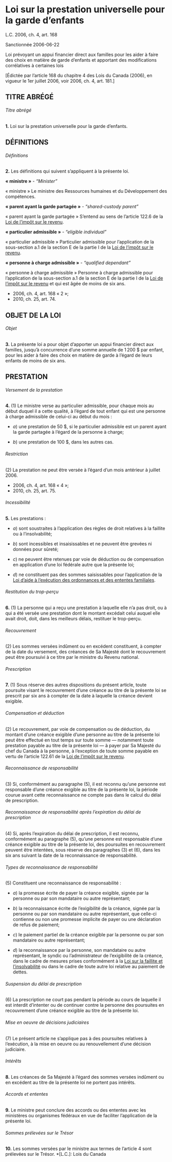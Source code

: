 # Loi sur la prestation universelle pour la garde d’enfants

L.C. 2006, ch. 4, art. 168

Sanctionnée 2006-06-22

Loi prévoyant un appui financier direct aux familles pour les aider à faire des choix en matière de garde d’enfants et apportant des modifications corrélatives à certaines lois

[Édictée par l’article 168 du chapitre 4 des Lois du Canada (2006), en vigueur le 1er juillet 2006, voir 2006, ch. 4, art. 181.]

## TITRE ABRÉGÉ

###### Titre abrégé

**1.** Loi sur la prestation universelle pour la garde d’enfants.

## DÉFINITIONS

###### Définitions

**2.** Les définitions qui suivent s’appliquent à la présente loi.

**« ministre »** - _“Minister”_

    

« ministre » Le ministre des Ressources humaines et du Développement des compétences.

**« parent ayant la garde partagée »** - _“shared-custody parent”_

    

« parent ayant la garde partagée » S’entend au sens de l’article 122.6 de la [Loi de l’impôt sur le revenu](/canada/fra/lois/I/I-3.3.md).

**« particulier admissible »** - _“eligible individual”_

    

« particulier admissible » Particulier admissible pour l’application de la sous-section a.1 de la section E de la partie I de la [Loi de l’impôt sur le revenu](/canada/fra/lois/I/I-3.3.md).

**« personne à charge admissible »** - _“qualified dependant”_

    

« personne à charge admissible » Personne à charge admissible pour l’application de la sous-section a.1 de la section E de la partie I de la [Loi de l’impôt sur le revenu](/canada/fra/lois/I/I-3.3.md) et qui est âgée de moins de six ans.

  * 2006, ch. 4, art. 168 « 2 »;
  * 2010, ch. 25, art. 74.

## OBJET DE LA LOI

###### Objet

**3.** La présente loi a pour objet d’apporter un appui financier direct aux familles, jusqu’à concurrence d’une somme annuelle de 1 200 $ par enfant, pour les aider à faire des choix en matière de garde à l’égard de leurs enfants de moins de six ans.

## PRESTATION

###### Versement de la prestation

**4.** (1) Le ministre verse au particulier admissible, pour chaque mois au début duquel il a cette qualité, à l’égard de tout enfant qui est une personne à charge admissible de celui-ci au début du mois :

  * _a_) une prestation de 50 $, si le particulier admissible est un parent ayant la garde partagée à l’égard de la personne à charge;

  * _b_) une prestation de 100 $, dans les autres cas.

###### Restriction

(2) La prestation ne peut être versée à l’égard d’un mois antérieur à juillet 2006.

  * 2006, ch. 4, art. 168 « 4 »;
  * 2010, ch. 25, art. 75.

###### Incessibilité

**5.** Les prestations :

  * _a_) sont soustraites à l’application des règles de droit relatives à la faillite ou à l’insolvabilité;

  * _b_) sont incessibles et insaisissables et ne peuvent être grevées ni données pour sûreté;

  * _c_) ne peuvent être retenues par voie de déduction ou de compensation en application d’une loi fédérale autre que la présente loi;

  * _d_) ne constituent pas des sommes saisissables pour l’application de la [Loi d’aide à l’exécution des ordonnances et des ententes familiales](/canada/fra/lois/F/F-1.4.md).

###### Restitution du trop-perçu

**6.** (1) La personne qui a reçu une prestation à laquelle elle n’a pas droit, ou à qui a été versée une prestation dont le montant excédait celui auquel elle avait droit, doit, dans les meilleurs délais, restituer le trop-perçu.

###### Recouvrement

(2) Les sommes versées indûment ou en excédent constituent, à compter de la date du versement, des créances de Sa Majesté dont le recouvrement peut être poursuivi à ce titre par le ministre du Revenu national.

###### Prescription

**7.** (1) Sous réserve des autres dispositions du présent article, toute poursuite visant le recouvrement d’une créance au titre de la présente loi se prescrit par six ans à compter de la date à laquelle la créance devient exigible.

###### Compensation et déduction

(2) Le recouvrement, par voie de compensation ou de déduction, du montant d’une créance exigible d’une personne au titre de la présente loi peut être effectué en tout temps sur toute somme — notamment toute prestation payable au titre de la présente loi — à payer par Sa Majesté du chef du Canada à la personne, à l’exception de toute somme payable en vertu de l’article 122.61 de la [Loi de l’impôt sur le revenu](/canada/fra/lois/I/I-3.3.md).

###### Reconnaissance de responsabilité

(3) Si, conformément au paragraphe (5), il est reconnu qu’une personne est responsable d’une créance exigible au titre de la présente loi, la période courue avant cette reconnaissance ne compte pas dans le calcul du délai de prescription.

###### Reconnaissance de responsabilité après l’expiration du délai de prescription

(4) Si, après l’expiration du délai de prescription, il est reconnu, conformément au paragraphe (5), qu’une personne est responsable d’une créance exigible au titre de la présente loi, des poursuites en recouvrement peuvent être intentées, sous réserve des paragraphes (3) et (6), dans les six ans suivant la date de la reconnaissance de responsabilité.

###### Types de reconnaissance de responsabilité

(5) Constituent une reconnaissance de responsabilité :

  * _a_) la promesse écrite de payer la créance exigible, signée par la personne ou par son mandataire ou autre représentant;

  * _b_) la reconnaissance écrite de l’exigibilité de la créance, signée par la personne ou par son mandataire ou autre représentant, que celle-ci contienne ou non une promesse implicite de payer ou une déclaration de refus de paiement;

  * _c_) le paiement partiel de la créance exigible par la personne ou par son mandataire ou autre représentant;

  * _d_) la reconnaissance par la personne, son mandataire ou autre représentant, le syndic ou l’administrateur de l’exigibilité de la créance, dans le cadre de mesures prises conformément à la [Loi sur la faillite et l’insolvabilité](/canada/fra/lois/B/B-3.md) ou dans le cadre de toute autre loi relative au paiement de dettes.

###### Suspension du délai de prescription

(6) La prescription ne court pas pendant la période au cours de laquelle il est interdit d’intenter ou de continuer contre la personne des poursuites en recouvrement d’une créance exigible au titre de la présente loi.

###### Mise en oeuvre de décisions judiciaires

(7) Le présent article ne s’applique pas à des poursuites relatives à l’exécution, à la mise en oeuvre ou au renouvellement d’une décision judiciaire.

###### Intérêts

**8.** Les créances de Sa Majesté à l’égard des sommes versées indûment ou en excédent au titre de la présente loi ne portent pas intérêts.

###### Accords et ententes

**9.** Le ministre peut conclure des accords ou des ententes avec les ministères ou organismes fédéraux en vue de faciliter l’application de la présente loi.

###### Sommes prélevées sur le Trésor

**10.** Les sommes versées par le ministre aux termes de l’article 4 sont prélevées sur le Trésor.
  *[L.C.]: Lois du Canada
